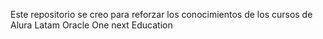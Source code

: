 Este repositorio se creo para reforzar los conocimientos de los cursos de Alura Latam Oracle One next Education

